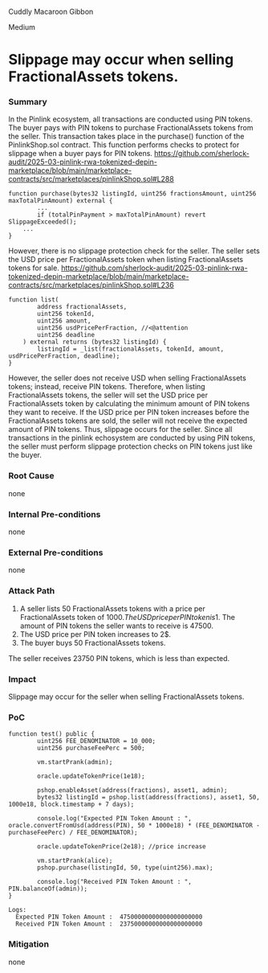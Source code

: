 Cuddly Macaroon Gibbon

Medium

# Slippage may occur when selling FractionalAssets tokens.

### Summary

In the Pinlink ecosystem, all transactions are conducted using PIN tokens. 
The buyer pays with PIN tokens to purchase FractionalAssets tokens from the seller. 
This transaction takes place in the purchase() function of the PinlinkShop.sol contract. 
This function performs checks to protect for slippage when a buyer pays for PIN tokens.
https://github.com/sherlock-audit/2025-03-pinlink-rwa-tokenized-depin-marketplace/blob/main/marketplace-contracts/src/marketplaces/pinlinkShop.sol#L288
```solidity
function purchase(bytes32 listingId, uint256 fractionsAmount, uint256 maxTotalPinAmount) external {
        ...
        if (totalPinPayment > maxTotalPinAmount) revert SlippageExceeded();
	...
}
```
However, there is no slippage protection check for the seller.
The seller sets the USD price per FractionalAssets token when listing FractionalAssets tokens for sale.
https://github.com/sherlock-audit/2025-03-pinlink-rwa-tokenized-depin-marketplace/blob/main/marketplace-contracts/src/marketplaces/pinlinkShop.sol#L236
```solidity
function list(
        address fractionalAssets,
        uint256 tokenId,
        uint256 amount,
        uint256 usdPricePerFraction, //<@attention
        uint256 deadline
    ) external returns (bytes32 listingId) {
        listingId = _list(fractionalAssets, tokenId, amount, usdPricePerFraction, deadline);
}
```
However, the seller does not receive USD when selling FractionalAssets tokens; instead, receive PIN tokens. 
Therefore, when listing FractionalAssets tokens, the seller will set the USD price per FractionalAssets token by calculating the minimum amount of PIN tokens they want to receive.
If the USD price per PIN token increases before the FractionalAssets tokens are sold, the seller will not receive the expected amount of PIN tokens. 
Thus, slippage occurs for the seller. 
Since all transactions in the pinlink echosystem are conducted by using PIN tokens, the seller must perform slippage protection checks on PIN tokens just like the buyer.


### Root Cause

none

### Internal Pre-conditions

none

### External Pre-conditions

none

### Attack Path

1. A seller lists 50 FractionalAssets tokens with a price per FractionalAssets token of 1000$.
The USD price per PIN token is 1$. The amount of PIN tokens the seller wants to receive is 47500.
2. The USD price per PIN token increases to 2$.
3. The buyer buys 50 FractionalAssets tokens.

The seller receives 23750 PIN tokens, which is less than expected.

### Impact

Slippage may occur for the seller when selling FractionalAssets tokens.


### PoC

```solidity
function test() public {
        uint256 FEE_DENOMINATOR = 10_000;
        uint256 purchaseFeePerc = 500;

        vm.startPrank(admin);

        oracle.updateTokenPrice(1e18);

        pshop.enableAsset(address(fractions), asset1, admin);
        bytes32 listingId = pshop.list(address(fractions), asset1, 50, 1000e18, block.timestamp + 7 days);

        console.log("Expected PIN Token Amount : ", oracle.convertFromUsd(address(PIN), 50 * 1000e18) * (FEE_DENOMINATOR - purchaseFeePerc) / FEE_DENOMINATOR);

        oracle.updateTokenPrice(2e18); //price increase

        vm.startPrank(alice);
        pshop.purchase(listingId, 50, type(uint256).max);

        console.log("Received PIN Token Amount : ", PIN.balanceOf(admin));
}

Logs:
  Expected PIN Token Amount :  47500000000000000000000
  Received PIN Token Amount :  23750000000000000000000
```


### Mitigation

none